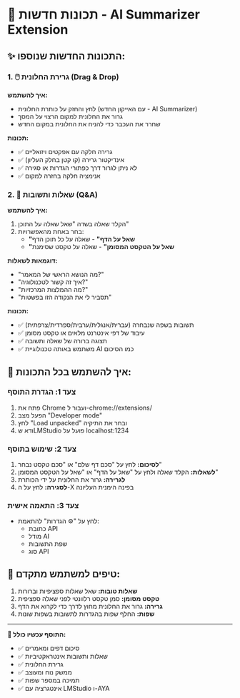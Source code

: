 # 🎉 תכונות חדשות - AI Summarizer Extension

## ✨ התכונות החדשות שנוספו:

### 1. 🖱️ גרירת החלונית (Drag & Drop)
**איך להשתמש:**
- לחץ והחזק על כותרת החלונית (עם האייקון החדש - AI Summarizer)
- גרור את החלונית למקום הרצוי על המסך
- שחרר את העכבר כדי להניח את החלונית במקום החדש

**תכונות:**
- ✅ גרירה חלקה עם אפקטים ויזואליים
- ✅ אינדיקטור גרירה (קו קטן בחלק העליון)
- ✅ לא ניתן לגרור דרך כפתורי הגדרות או סגירה
- ✅ אנימציה חלקה בחזרה למקום

### 2. 🤔 שאלות ותשובות (Q&A)
**איך להשתמש:**
1. הקלד שאלה בשדה "שאל שאלה על התוכן"
2. בחר באחת מהאפשרויות:
   - **"שאל על הדף"** - שאלה על כל תוכן הדף
   - **"שאל על הטקסט המסומן"** - שאלה על טקסט שסימנת

**דוגמאות לשאלות:**
- "מה הנושא הראשי של המאמר?"
- "איך זה קשור לטכנולוגיה?"
- "מה ההמלצות המרכזיות?"
- "תסביר לי את הנקודה הזו בפשטות"

**תכונות:**
- ✅ תשובות בשפה שנבחרה (עברית/אנגלית/ערבית/ספרדית/צרפתית)
- ✅ עיבוד של דפי אינטרנט מלאים או טקסט מסומן
- ✅ תצוגה ברורה של שאלה ותשובה
- ✅ משתמש באותה טכנולוגיית AI כמו הסיכום

## 🎯 איך להשתמש בכל התכונות:

### צעד 1: הגדרת התוסף
1. פתח את Chrome ועבור ל-chrome://extensions/
2. הפעל מצב "Developer mode"
3. לחץ "Load unpacked" ובחר את התיקיה
4. ודא שLMStudio פועל על localhost:1234

### צעד 2: שימוש בתוסף
1. **לסיכום:** לחץ על "סכם דף שלם" או "סכם טקסט נבחר"
2. **לשאלות:** הקלד שאלה ולחץ על "שאל על הדף" או "שאל על הטקסט המסומן"
3. **לגרירה:** גרור את החלונית על ידי הכותרת
4. **לסגירה:** לחץ על ה-X בפינה הימנית העליונה

### צעד 3: התאמה אישית
- לחץ על "⚙️ הגדרות" להתאמת:
  - כתובת API
  - מודל AI
  - שפת התשובות
  - סוג API

## 🚀 טיפים למשתמש מתקדם:

1. **שאלות טובות:** שאל שאלות ספציפיות וברורות
2. **טקסט מסומן:** סמן טקסט רלוונטי לפני שאלה ספציפית
3. **גרירה:** גרור את החלונית מחוץ לדרך כדי לקרוא את הדף
4. **שפות:** החלף שפות בהגדרות לתשובות בשפות שונות

---

**🎊 התוסף עכשיו כולל:**
- ✅ סיכום דפים ומאמרים
- ✅ שאלות ותשובות אינטראקטיביות
- ✅ גרירת החלונית
- ✅ ממשק נוח ומעוצב
- ✅ תמיכה במספר שפות
- ✅ אינטגרציה עם LMStudio ו-AYA

